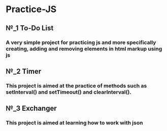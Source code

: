 # Practice-JS

## №_1 To-Do List 
### A very simple project for practicing js and more specifically creating, adding and removing elements in html markup using js

## №_2 Timer
### This project is aimed at the practice of methods such as setInterval() and setTimeout() and clearInterval().

## №_3 Exchanger 
### This project is aimed at learning how to work with json
